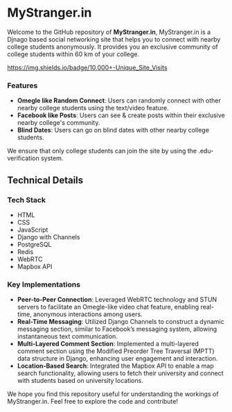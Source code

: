 # MyStranger.in

Welcome to the GitHub repository of **MyStranger.in**, MyStranger.in is a Djnago based social networking site that helps you to connect with nearby college students anonymously. It provides you an exclusive community of college students within 60 km of your college.

https://img.shields.io/badge/10,000+-Unique_Site_Visits

### Features

- **Omegle like Random Connect**: Users can randomly connect with other nearby college students using the text/video feature.
- **Facebook like Posts**: Users can see & create posts within their exclusive nearby college's community.
- **Blind Dates**: Users can go on blind dates with other nearby college students. 

We ensure that only college students can join the site by using the .edu-verification system.

## Technical Details

### Tech Stack

- HTML
- CSS
- JavaScript
- Django with Channels
- PostgreSQL
- Redis
- WebRTC
- Mapbox API

### Key Implementations

- **Peer-to-Peer Connection**: Leveraged WebRTC technology and STUN servers to facilitate an Omegle-like video chat feature, enabling real-time, anonymous interactions among users.
- **Real-Time Messaging**: Utilized Django Channels to construct a dynamic messaging section, similar to Facebook’s messaging system, allowing instantaneous text communication.
- **Multi-Layered Comment Section**: Implemented a multi-layered comment section using the Modified Preorder Tree Traversal (MPTT) data structure in Django, enhancing user engagement and interaction.
- **Location-Based Search**: Integrated the Mapbox API to enable a map search functionality, allowing users to fetch their university and connect with students based on university locations.

We hope you find this repository useful for understanding the workings of MyStranger.in. Feel free to explore the code and contribute!
